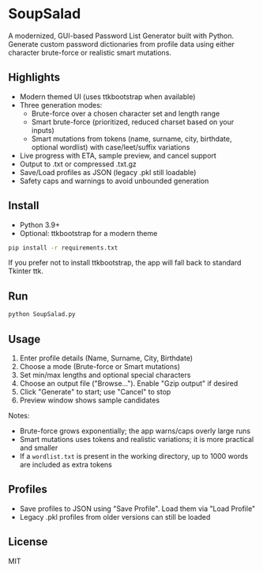 # SoupSalad

A modernized, GUI-based Password List Generator built with Python. Generate custom password dictionaries from profile data using either character brute-force or realistic smart mutations.

## Highlights

- Modern themed UI (uses ttkbootstrap when available)
- Three generation modes:
  - Brute-force over a chosen character set and length range
  - Smart brute-force (prioritized, reduced charset based on your inputs)
  - Smart mutations from tokens (name, surname, city, birthdate, optional wordlist) with case/leet/suffix variations
- Live progress with ETA, sample preview, and cancel support
- Output to .txt or compressed .txt.gz
- Save/Load profiles as JSON (legacy .pkl still loadable)
- Safety caps and warnings to avoid unbounded generation

## Install

- Python 3.9+
- Optional: ttkbootstrap for a modern theme

```bash
pip install -r requirements.txt
```

If you prefer not to install ttkbootstrap, the app will fall back to standard Tkinter ttk.

## Run

```bash
python SoupSalad.py
```

## Usage

1. Enter profile details (Name, Surname, City, Birthdate)
2. Choose a mode (Brute-force or Smart mutations)
3. Set min/max lengths and optional special characters
4. Choose an output file ("Browse…"). Enable "Gzip output" if desired
5. Click "Generate" to start; use "Cancel" to stop
6. Preview window shows sample candidates

Notes:
- Brute-force grows exponentially; the app warns/caps overly large runs
- Smart mutations uses tokens and realistic variations; it is more practical and smaller
- If a `wordlist.txt` is present in the working directory, up to 1000 words are included as extra tokens

## Profiles

- Save profiles to JSON using "Save Profile". Load them via "Load Profile"
- Legacy .pkl profiles from older versions can still be loaded

## License

MIT
